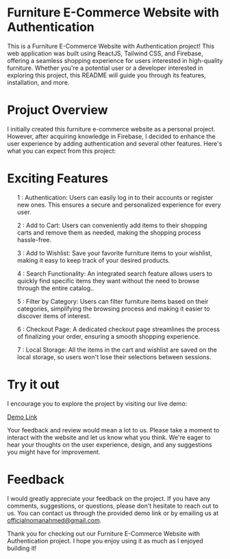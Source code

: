 # Furniture E-Commerce Website with Authentication

<p>This is a Furniture E-Commerce Website with Authentication project! This web application was built using ReactJS, Tailwind CSS, and Firebase, offering a seamless shopping experience for users interested in high-quality furniture. Whether you're a potential user or a developer interested in exploring this project, this README will guide you through its features, installation, and more.
</p>

# Projuct Overview

<p>I initially created this furniture e-commerce website as a personal project. However, after acquiring knowledge in Firebase, I decided to enhance the user experience by adding authentication and several other features. Here's what you can expect from this project:</p>

# Exciting Features

<ol>
  
<p>1 : Authentication: Users can easily log in to their accounts or register new ones. This ensures a secure and personalized experience for every
user.</p>

<p>2 : Add to Cart: Users can conveniently add items to their shopping carts and remove them as needed, making the shopping process   hassle-free.</p>

<p>3 : Add to Wishlist: Save your favorite furniture items to your wishlist, making it easy to keep track of your desired products.</p>

<p>4 : Search Functionality: An integrated search feature allows users to quickly find specific items they want without the need to browse through the entire catalog..</p>

<p>5 : Filter by Category: Users can filter furniture items based on their categories, simplifying the browsing process and making it easier to discover items of interest.</p>

<p>6 : Checkout Page: A dedicated checkout page streamlines the process of finalizing your order, ensuring a smooth shopping experience.</p>

<p>7 : Local Storage: All the items in the cart and wishlist are saved on the local storage, so users won't lose their selections between sessions.</p>
</ol>

# Try it out

I encourage you to explore the project by visiting our live demo:

[Demo Link](https://homestylemart.netlify.app/)

Your feedback and review would mean a lot to us. Please take a moment to interact with the website and let us know what you think. We're eager to hear your thoughts on the user experience, design, and any suggestions you might have for improvement.

# Feedback

<p>I would greatly appreciate your feedback on the project. If you have any comments, suggestions, or questions, please don't hesitate to reach out to us. You can contact us through the provided demo link or by emailing us at <a href="mailto:officialnomanahmed@gmail.com">officialnomanahmed@gmail.com</a>.</p>

<p>Thank you for checking out our Furniture E-Commerce Website with Authentication project. I hope you enjoy using it as much as I enjoyed building it!</p>

